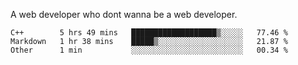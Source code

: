A web developer who dont wanna be a web developer.

<!--START_SECTION:waka-->

```text
C++        5 hrs 49 mins   ███████████████████▒░░░░░   77.46 %
Markdown   1 hr 38 mins    █████▒░░░░░░░░░░░░░░░░░░░   21.87 %
Other      1 min           ░░░░░░░░░░░░░░░░░░░░░░░░░   00.34 %
```

<!--END_SECTION:waka-->
